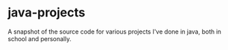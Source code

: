 # java-projects
A snapshot of the source code for various projects I've done in java, both in school and personally.
